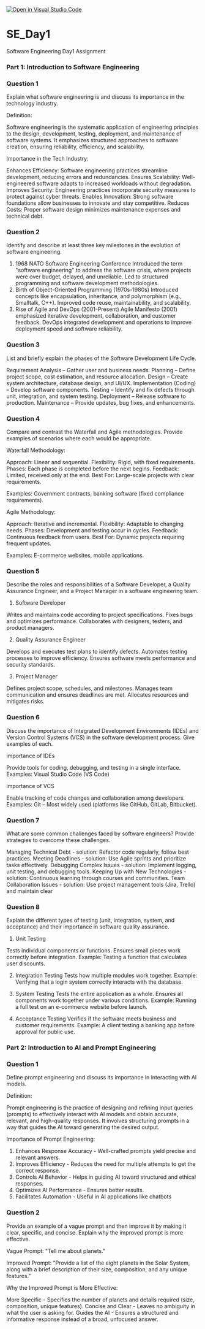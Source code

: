 [![Open in Visual Studio Code](https://classroom.github.com/assets/open-in-vscode-2e0aaae1b6195c2367325f4f02e2d04e9abb55f0b24a779b69b11b9e10269abc.svg)](https://classroom.github.com/online_ide?assignment_repo_id=18419300&assignment_repo_type=AssignmentRepo)
# SE_Day1
Software Engineering Day1 Assignment

### Part 1: Introduction to Software Engineering

  ### Question 1 
Explain what software engineering is and discuss its importance in the technology industry.

Definition:

Software engineering is the systematic application of engineering principles to the design, development, testing, deployment, and maintenance of software systems. It emphasizes structured approaches to software creation, ensuring reliability, efficiency, and scalability.

Importance in the Tech Industry:

Enhances Efficiency: Software engineering practices streamline development, reducing errors and redundancies.
Ensures Scalability: Well-engineered software adapts to increased workloads without degradation.
Improves Security: Engineering practices incorporate security measures to protect against cyber threats.
Enables Innovation: Strong software foundations allow businesses to innovate and stay competitive.
Reduces Costs: Proper software design minimizes maintenance expenses and technical debt.

### Question 2
Identify and describe at least three key milestones in the evolution of software engineering.

1. 1968 NATO Software Engineering Conference
Introduced the term "software engineering" to address the software crisis, where projects were over budget, delayed, and unreliable.
Led to structured programming and software development methodologies.
2. Birth of Object-Oriented Programming (1970s-1980s)
Introduced concepts like encapsulation, inheritance, and polymorphism (e.g., Smalltalk, C++).
Improved code reuse, maintainability, and scalability.
3. Rise of Agile and DevOps (2001-Present)
Agile Manifesto (2001) emphasized iterative development, collaboration, and customer feedback.
DevOps integrated development and operations to improve deployment speed and software reliability.

### Question 3

List and briefly explain the phases of the Software Development Life Cycle.

Requirement Analysis – Gather user and business needs.
Planning – Define project scope, cost estimation, and resource allocation.
Design – Create system architecture, database design, and UI/UX.
Implementation (Coding) – Develop software components.
Testing – Identify and fix defects through unit, integration, and system testing.
Deployment – Release software to production.
Maintenance – Provide updates, bug fixes, and enhancements.

### Question 4

Compare and contrast the Waterfall and Agile methodologies. Provide examples of scenarios where each would be appropriate.

Waterfall Methodology:

Approach: Linear and sequential.
Flexibility: Rigid, with fixed requirements.
Phases: Each phase is completed before the next begins.
Feedback: Limited, received only at the end.
Best For: Large-scale projects with clear requirements.

Examples: Government contracts, banking software (fixed compliance requirements).

Agile Methodology:

Approach: Iterative and incremental.
Flexibility: Adaptable to changing needs.
Phases: Development and testing occur in cycles.
Feedback: Continuous feedback from users.
Best For: Dynamic projects requiring frequent updates.

Examples: E-commerce websites, mobile applications.

### Question 5

Describe the roles and responsibilities of a Software Developer, a Quality Assurance Engineer, and a Project Manager in a software engineering team.

1. Software Developer
   
Writes and maintains code according to project specifications.
Fixes bugs and optimizes performance.
Collaborates with designers, testers, and product managers.

2. Quality Assurance Engineer

Develops and executes test plans to identify defects.
Automates testing processes to improve efficiency.
Ensures software meets performance and security standards.

3. Project Manager 

Defines project scope, schedules, and milestones.
Manages team communication and ensures deadlines are met.
Allocates resources and mitigates risks.


### Question 6

Discuss the importance of Integrated Development Environments (IDEs) and Version Control Systems (VCS) in the software development process. Give examples of each.

importance of IDEs

Provide tools for coding, debugging, and testing in a single interface.
Examples:
Visual Studio Code (VS Code) 

 importance of VCS
 
Enable tracking of code changes and collaboration among developers.
Examples:
Git – Most widely used (platforms like GitHub, GitLab, Bitbucket).


### Question 7
What are some common challenges faced by software engineers? Provide strategies to overcome these challenges.

Managing Technical Debt -           solution: Refactor code regularly, follow best practices.
Meeting Deadlines -                 solution:  Use Agile sprints and prioritize tasks effectively.
Debugging Complex Issues -          solution:  Implement logging, unit testing, and debugging tools.
Keeping Up with New Technologies -  solution:  Continuous learning through courses and communities.
Team Collaboration Issues -         solution:  Use project management tools (Jira, Trello) and maintain clear

### Question 8
Explain the different types of testing (unit, integration, system, and acceptance) and their importance in software quality assurance.

1. Unit Testing
   
Tests individual components or functions.
Ensures small pieces work correctly before integration.
Example: Testing a function that calculates user discounts.

2. Integration Testing
Tests how multiple modules work together.
Example: Verifying that a login system correctly interacts with the database.

4. System Testing
Tests the entire application as a whole.
Ensures all components work together under various conditions.
Example: Running a full test on an e-commerce website before launch.

5. Acceptance Testing
Verifies if the software meets business and customer requirements.
Example: A client testing a banking app before approval for public use.


### Part 2: Introduction to AI and Prompt Engineering

### Question 1
Define prompt engineering and discuss its importance in interacting with AI models.

Definition:

Prompt engineering is the practice of designing and refining input queries (prompts) to effectively interact with AI models and obtain accurate, relevant, and high-quality responses. It involves structuring prompts in a way that guides the AI toward generating the desired output.

Importance of Prompt Engineering:

1. Enhances Response Accuracy - Well-crafted prompts yield precise and relevant answers.
2. Improves Efficiency - Reduces the need for multiple attempts to get the correct response.
3. Controls AI Behavior - Helps in guiding AI toward structured and ethical responses.
4. Optimizes AI Performance - Ensures better results.
5. Facilitates Automation - Useful in AI applications like chatbots


### Question 2
Provide an example of a vague prompt and then improve it by making it clear, specific, and concise. Explain why the improved prompt is more effective.

Vague Prompt:
"Tell me about planets."

Improved Prompt:
"Provide a list of the eight planets in the Solar System, along with a brief description of their size, composition, and any unique features."

Why the Improved Prompt is More Effective:

More Specific - Specifies the number of planets and details required (size, composition, unique features).
Concise and Clear - Leaves no ambiguity in what the user is asking for.
Guides the AI - Ensures a structured and informative response instead of a broad, unfocused answer.
